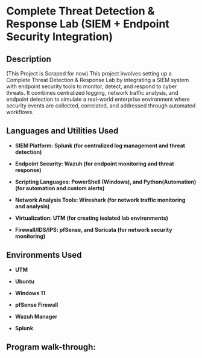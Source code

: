 <h1>Complete Threat Detection & Response Lab (SIEM + Endpoint Security Integration)</h1>

<h2>Description</h2>
(This Project is Scraped for now) This project involves setting up a Complete Threat Detection & Response Lab by integrating a SIEM system with endpoint security tools to monitor, detect, and respond to cyber threats. It combines centralized logging, network traffic analysis, and endpoint detection to simulate a real-world enterprise environment where security events are collected, correlated, and addressed through automated workflows.
<br />


<h2>Languages and Utilities Used</h2>

- <b>SIEM Platform: Splunk (for centralized log management and threat detection)</b> 

- <b>Endpoint Security: Wazuh (for endpoint monitoring and threat response)</b>
  
- <b>Scripting Languages: PowerShell (Windows), and Python(Automation) (for automation and custom alerts)</b>
  
- <b>Network Analysis Tools: Wireshark (for network traffic monitoring and analysis)</b>
  
- <b>Virtualization: UTM (for creating isolated lab environments)</b>

- <b>Firewall/IDS/IPS: pfSense, and Suricata (for network security monitoring)</b> 

<h2>Environments Used </h2>

- <b>UTM</b> 
  
- <b>Ubuntu</b> 
  
- <b>Windows 11</b> 
  
- <b>pfSense Firewall</b> 
  
- <b>Wazuh Manager</b> 
  
- <b>Splunk</b> 

<h2>Program walk-through:</h2>

